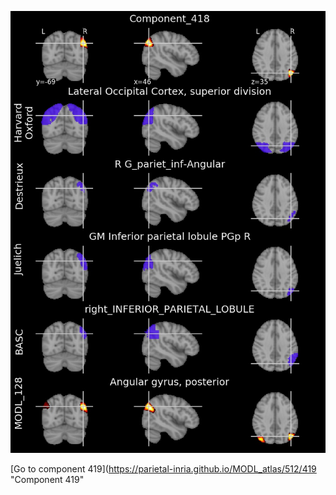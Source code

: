 


![418](preliminary/418.jpg "Component 418")

[Go to component 419](https://parietal-inria.github.io/MODL_atlas/512/419 "Component 419"